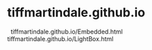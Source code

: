 ﻿# tiffmartindale.github.io
﻿
﻿ tiffmartindale.github.io/Embedded.html
﻿ tiffmartindale.github.io/LightBox.html

